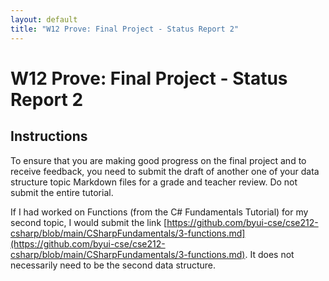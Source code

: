 ```yaml
---
layout: default
title: "W12 Prove: Final Project - Status Report 2"
---
```


# W12 Prove: Final Project - Status Report 2
## Instructions
To ensure that you are making good progress on the final project and to receive feedback, you need to submit the draft of another one of your data structure topic Markdown files for a grade and teacher review. Do not submit the entire tutorial. 

If I had worked on Functions (from the C# Fundamentals Tutorial) for my second topic, I would submit the link [https://github.com/byui-cse/cse212-csharp/blob/main/CSharpFundamentals/3-functions.md](https://github.com/byui-cse/cse212-csharp/blob/main/CSharpFundamentals/3-functions.md). It does not necessarily need to be the second data structure.
